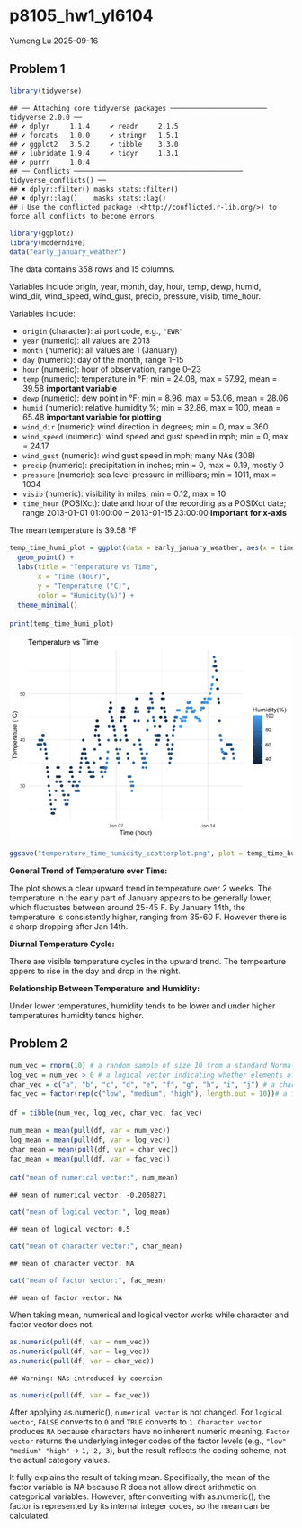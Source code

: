 p8105_hw1_yl6104
================
Yumeng Lu
2025-09-16

## Problem 1

``` r
library(tidyverse)
```

    ## ── Attaching core tidyverse packages ──────────────────────── tidyverse 2.0.0 ──
    ## ✔ dplyr     1.1.4     ✔ readr     2.1.5
    ## ✔ forcats   1.0.0     ✔ stringr   1.5.1
    ## ✔ ggplot2   3.5.2     ✔ tibble    3.3.0
    ## ✔ lubridate 1.9.4     ✔ tidyr     1.3.1
    ## ✔ purrr     1.0.4     
    ## ── Conflicts ────────────────────────────────────────── tidyverse_conflicts() ──
    ## ✖ dplyr::filter() masks stats::filter()
    ## ✖ dplyr::lag()    masks stats::lag()
    ## ℹ Use the conflicted package (<http://conflicted.r-lib.org/>) to force all conflicts to become errors

``` r
library(ggplot2)
library(moderndive)
data("early_january_weather")
```

The data contains 358 rows and 15 columns.

Variables include origin, year, month, day, hour, temp, dewp, humid,
wind_dir, wind_speed, wind_gust, precip, pressure, visib, time_hour.

Variables include:

- `origin` (character): airport code, e.g., `"EWR"`  
- `year` (numeric): all values are 2013  
- `month` (numeric): all values are 1 (January)  
- `day` (numeric): day of the month, range 1–15  
- `hour` (numeric): hour of observation, range 0–23  
- `temp` (numeric): temperature in °F; min = 24.08, max = 57.92, mean =
  39.58 **important variable**  
- `dewp` (numeric): dew point in °F; min = 8.96, max = 53.06, mean =
  28.06  
- `humid` (numeric): relative humidity %; min = 32.86, max = 100, mean =
  65.48 **important variable for plotting**  
- `wind_dir` (numeric): wind direction in degrees; min = 0, max = 360  
- `wind_speed` (numeric): wind speed and gust speed in mph; min = 0, max
  = 24.17  
- `wind_gust` (numeric): wind gust speed in mph; many NAs (308)  
- `precip` (numeric): precipitation in inches; min = 0, max = 0.19,
  mostly 0  
- `pressure` (numeric): sea level pressure in millibars; min = 1011, max
  = 1034  
- `visib` (numeric): visibility in miles; min = 0.12, max = 10  
- `time_hour` (POSIXct): date and hour of the recording as a POSIXct
  date; range 2013-01-01 01:00:00 – 2013-01-15 23:00:00 **important for
  x-axis**

The mean temperature is 39.58 °F

``` r
temp_time_humi_plot = ggplot(data = early_january_weather, aes(x = time_hour, y = temp, colour = humid)) +
  geom_point() +
  labs(title = "Temperature vs Time",
       x = "Time (hour)",
       y = "Temperature (°C)", 
       color = "Humidity(%)") +
  theme_minimal()

print(temp_time_humi_plot)
```

![](p8105_hw1_yl6104_files/figure-gfm/unnamed-chunk-2-1.png)<!-- -->

``` r
ggsave("temperature_time_humidity_scatterplot.png", plot = temp_time_humi_plot, width = 8, height = 6, dpi = 300)
```

**General Trend of Temperature over Time:**

The plot shows a clear upward trend in temperature over 2 weeks. The
temperature in the early part of January appears to be generally lower,
which fluctuates between around 25-45 F. By January 14th, the
temperature is consistently higher, ranging from 35-60 F. However there
is a sharp dropping after Jan 14th.

**Diurnal Temperature Cycle:**

There are visible temperature cycles in the upward trend. The
tempearture appers to rise in the day and drop in the night.

**Relationship Between Temperature and Humidity:**

Under lower temperatures, humidity tends to be lower and under higher
temperatures humidity tends higher.

## Problem 2

``` r
num_vec = rnorm(10) # a random sample of size 10 from a standard Normal distribution
log_vec = num_vec > 0 # a logical vector indicating whether elements of the sample are greater than 0
char_vec = c("a", "b", "c", "d", "e", "f", "g", "h", "i", "j") # a character vector of length 10
fac_vec = factor(rep(c("low", "medium", "high"), length.out = 10))# a factor vector of length 10, with 3 different factor “levels”

df = tibble(num_vec, log_vec, char_vec, fac_vec)
```

``` r
num_mean = mean(pull(df, var = num_vec))
log_mean = mean(pull(df, var = log_vec))
char_mean = mean(pull(df, var = char_vec))
fac_mean = mean(pull(df, var = fac_vec))

cat("mean of numerical vector:", num_mean)
```

    ## mean of numerical vector: -0.2058271

``` r
cat("mean of logical vector:", log_mean)
```

    ## mean of logical vector: 0.5

``` r
cat("mean of character vector:", char_mean)
```

    ## mean of character vector: NA

``` r
cat("mean of factor vector:", fac_mean)
```

    ## mean of factor vector: NA

When taking mean, numerical and logical vector works while character and
factor vector does not.

``` r
as.numeric(pull(df, var = num_vec))
as.numeric(pull(df, var = log_vec))
as.numeric(pull(df, var = char_vec))
```

    ## Warning: NAs introduced by coercion

``` r
as.numeric(pull(df, var = fac_vec))
```

After applying as.numeric(), `numerical vector` is not changed. For
`logical vector`, `FALSE` converts to `0` and `TRUE` converts to `1`.
`Character vector` produces `NA` because characters have no inherent
numeric meaning. `Factor vector` returns the underlying integer codes of
the factor levels (e.g., `"low" "medium" "high"` → `1, 2, 3`), but the
result reflects the coding scheme, not the actual category values.

It fully explains the result of taking mean. Specifically, the mean of
the factor variable is NA because R does not allow direct arithmetic on
categorical variables. However, after converting with as.numeric(), the
factor is represented by its internal integer codes, so the mean can be
calculated.
